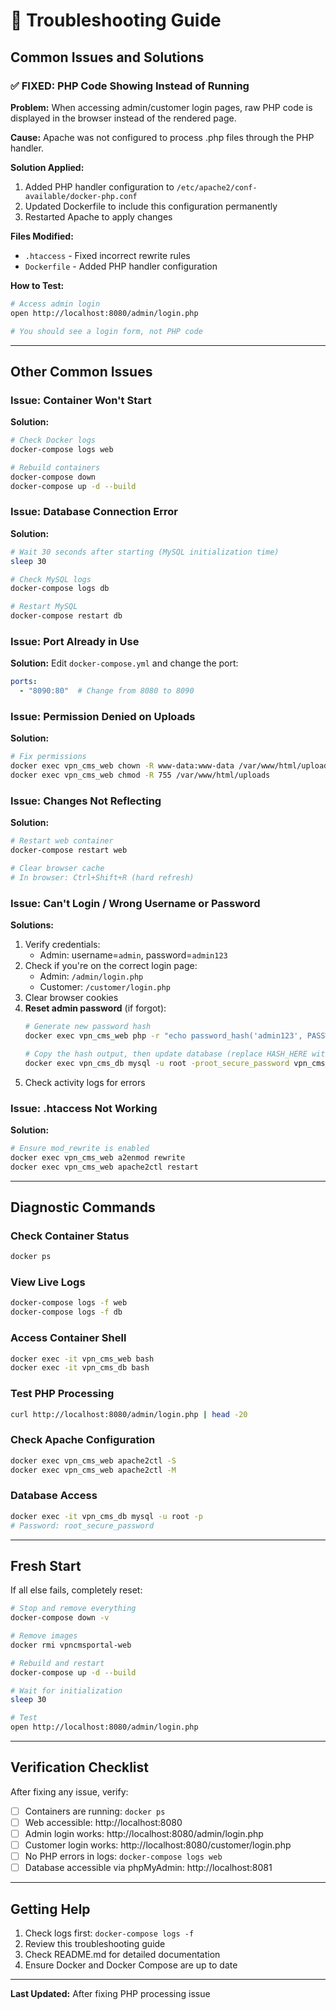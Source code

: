 # 🔧 Troubleshooting Guide

## Common Issues and Solutions

### ✅ FIXED: PHP Code Showing Instead of Running

**Problem:** When accessing admin/customer login pages, raw PHP code is displayed in the browser instead of the rendered page.

**Cause:** Apache was not configured to process .php files through the PHP handler.

**Solution Applied:**
1. Added PHP handler configuration to `/etc/apache2/conf-available/docker-php.conf`
2. Updated Dockerfile to include this configuration permanently
3. Restarted Apache to apply changes

**Files Modified:**
- `.htaccess` - Fixed incorrect rewrite rules
- `Dockerfile` - Added PHP handler configuration

**How to Test:**
```bash
# Access admin login
open http://localhost:8080/admin/login.php

# You should see a login form, not PHP code
```

---

## Other Common Issues

### Issue: Container Won't Start

**Solution:**
```bash
# Check Docker logs
docker-compose logs web

# Rebuild containers
docker-compose down
docker-compose up -d --build
```

### Issue: Database Connection Error

**Solution:**
```bash
# Wait 30 seconds after starting (MySQL initialization time)
sleep 30

# Check MySQL logs
docker-compose logs db

# Restart MySQL
docker-compose restart db
```

### Issue: Port Already in Use

**Solution:**
Edit `docker-compose.yml` and change the port:
```yaml
ports:
  - "8090:80"  # Change from 8080 to 8090
```

### Issue: Permission Denied on Uploads

**Solution:**
```bash
# Fix permissions
docker exec vpn_cms_web chown -R www-data:www-data /var/www/html/uploads
docker exec vpn_cms_web chmod -R 755 /var/www/html/uploads
```

### Issue: Changes Not Reflecting

**Solution:**
```bash
# Restart web container
docker-compose restart web

# Clear browser cache
# In browser: Ctrl+Shift+R (hard refresh)
```

### Issue: Can't Login / Wrong Username or Password

**Solutions:**
1. Verify credentials:
   - Admin: username=`admin`, password=`admin123`
2. Check if you're on the correct login page:
   - Admin: `/admin/login.php`
   - Customer: `/customer/login.php`
3. Clear browser cookies
4. **Reset admin password** (if forgot):
   ```bash
   # Generate new password hash
   docker exec vpn_cms_web php -r "echo password_hash('admin123', PASSWORD_DEFAULT) . PHP_EOL;"
   
   # Copy the hash output, then update database (replace HASH_HERE with your hash)
   docker exec vpn_cms_db mysql -u root -proot_secure_password vpn_cms_portal -e "UPDATE admins SET password = 'HASH_HERE' WHERE username = 'admin';"
   ```
5. Check activity logs for errors

### Issue: .htaccess Not Working

**Solution:**
```bash
# Ensure mod_rewrite is enabled
docker exec vpn_cms_web a2enmod rewrite
docker exec vpn_cms_web apache2ctl restart
```

---

## Diagnostic Commands

### Check Container Status
```bash
docker ps
```

### View Live Logs
```bash
docker-compose logs -f web
docker-compose logs -f db
```

### Access Container Shell
```bash
docker exec -it vpn_cms_web bash
docker exec -it vpn_cms_db bash
```

### Test PHP Processing
```bash
curl http://localhost:8080/admin/login.php | head -20
```

### Check Apache Configuration
```bash
docker exec vpn_cms_web apache2ctl -S
docker exec vpn_cms_web apache2ctl -M
```

### Database Access
```bash
docker exec -it vpn_cms_db mysql -u root -p
# Password: root_secure_password
```

---

## Fresh Start

If all else fails, completely reset:

```bash
# Stop and remove everything
docker-compose down -v

# Remove images
docker rmi vpncmsportal-web

# Rebuild and restart
docker-compose up -d --build

# Wait for initialization
sleep 30

# Test
open http://localhost:8080/admin/login.php
```

---

## Verification Checklist

After fixing any issue, verify:

- [ ] Containers are running: `docker ps`
- [ ] Web accessible: http://localhost:8080
- [ ] Admin login works: http://localhost:8080/admin/login.php
- [ ] Customer login works: http://localhost:8080/customer/login.php
- [ ] No PHP errors in logs: `docker-compose logs web`
- [ ] Database accessible via phpMyAdmin: http://localhost:8081

---

## Getting Help

1. Check logs first: `docker-compose logs -f`
2. Review this troubleshooting guide
3. Check README.md for detailed documentation
4. Ensure Docker and Docker Compose are up to date

---

**Last Updated:** After fixing PHP processing issue

